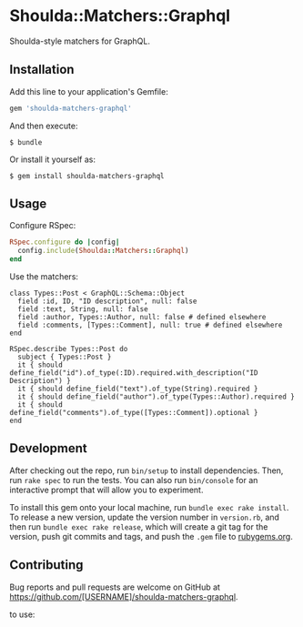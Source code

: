 # Shoulda::Matchers::Graphql

Shoulda-style matchers for GraphQL.

## Installation

Add this line to your application's Gemfile:

```ruby
gem 'shoulda-matchers-graphql'
```

And then execute:

    $ bundle

Or install it yourself as:

    $ gem install shoulda-matchers-graphql

## Usage

Configure RSpec:

```ruby
RSpec.configure do |config|
  config.include(Shoulda::Matchers::Graphql)
end
```

Use the matchers:

```
class Types::Post < GraphQL::Schema::Object
  field :id, ID, "ID description", null: false
  field :text, String, null: false
  field :author, Types::Author, null: false # defined elsewhere
  field :comments, [Types::Comment], null: true # defined elsewhere
end

RSpec.describe Types::Post do
  subject { Types::Post }
  it { should define_field("id").of_type(:ID).required.with_description("ID Description") }
  it { should define_field("text").of_type(String).required }
  it { should define_field("author").of_type(Types::Author).required }
  it { should define_field("comments").of_type([Types::Comment]).optional }
end
```

## Development

After checking out the repo, run `bin/setup` to install dependencies. Then, run `rake spec` to run the tests. You can also run `bin/console` for an interactive prompt that will allow you to experiment.

To install this gem onto your local machine, run `bundle exec rake install`. To release a new version, update the version number in `version.rb`, and then run `bundle exec rake release`, which will create a git tag for the version, push git commits and tags, and push the `.gem` file to [rubygems.org](https://rubygems.org).

## Contributing

Bug reports and pull requests are welcome on GitHub at https://github.com/[USERNAME]/shoulda-matchers-graphql.


to use:
